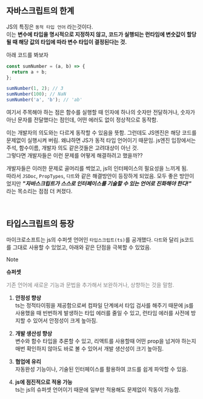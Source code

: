 ## 자바스크립트의 한계
JS의 특징은 `동적 타입 언어` 라는것이다. <br />
이는 **변수에 타입을 명시적으로 지정하지 않고, 코드가 실행되는 런타임에 변숫값이 할당될 때 해당 값의 타입에 따라 변수 타입이 결정된다는 것.**

아래 코드를 봐보자
```js
const sumNumber = (a, b) => {
  return a + b;
};

sumNumber(1, 2); // 3
sumNumber(100); // NaN
sumNumber('a', 'b'); // 'ab'
```
여기서 주목해야 하는 점은 함수를 실행할 때 인자에 하나의 숫자만 전달하거나, 숫자가 아닌 문자를 전달했다는 점인데, 어떤 에러도 없이 정상적으로 동작함.

이는 개발자의 의도와는 다르게 동작할 수 있음을 뜻함.
그런데도 JS엔진은 해당 코드를 문제없이 실행시켜 버림. 왜냐하면 JS가 동적 타입 언어이기 때문임. js엔진 입장에서는 주석, 함수이름, 개발자 의도 같은것들은 고려대상이 아닌 것. <br />
그렇다면 개발자들은 이런 문제를 어떻게 해결하려고 했을까??

개발자들은 이러한 문제로 골머리를 썩었고, js의 인터페이스의 필요성을 느끼게 됨. <br />
따라서 `JSDoc`, `PropTypes`, `다트`와 같은 해결방안이 등장하게 되었음.
모두 좋은 방안이었지만 **_"자바스크립트가 스스로 인터페이스를 기술할 수 있는 언어로 진화해야 한다!"_** 라는 목소리는 점점 더 켜졌다.

<br />

## 타입스크립트의 등장
마이크로소프트는 js의 수퍼셋 언어인 `타입스크립트(ts)`를 공개했다.
`다트`와 달리 js코드를 그대로 사용할 수 있었고, 아래와 같은 단점을 극복할 수 있었음.

> [!NOTE]
> **슈퍼셋**
> <p style="color: #808080">기존 언어에 새로운 기능과 문법을 추가해서 보완하거나, 상향하는 것을 말함.</p>

1. **안정성 향상**  <br />
ts는 정적타이핑을 제공함으로써 컴파일 단계에서 타입 검사를 해주기 때문에 js를 사용했을 때 빈번하게 발생하는 타입 에러를 줄일 수 있고, 런타임 에러를 사전에 방지할 수 있어서 안정성이 크게 높아짐.

2. **개발 생산성 향상** <br />
변수와 함수 타입을 추론할 수 있고, 리액트를 사용할때 어떤 prop을 넘겨야 하는지 매번 확인하지 않아도 바로 볼 수 있어서 개발 생산성이 크기 높아짐.

3. **협업에 유리** <br />
자동완성 기능이나, 기술된 인터페이스를 활용하여 코드를 쉽게 파악할 수 있음.

4. **js에 점진적으로 적용 가능** <br />
ts는 js의 슈퍼셋 언어이기 때문에 일부만 적용해도 문제없이 작동이 가능함.
